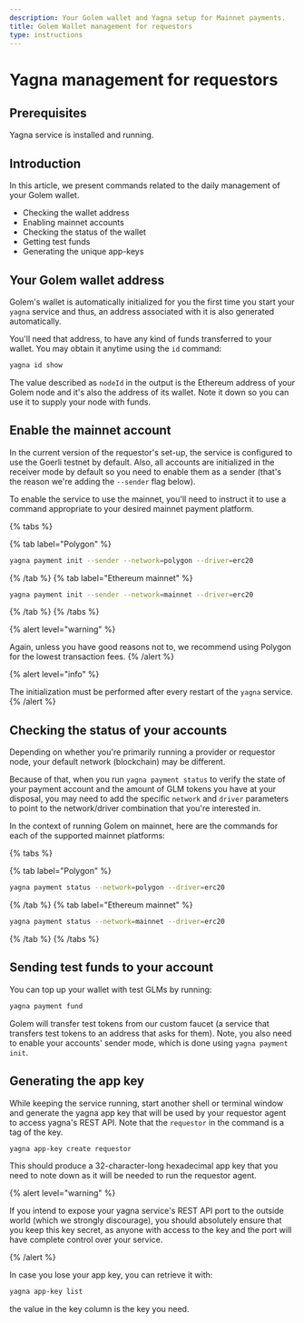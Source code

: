 ```yaml
---
description: Your Golem wallet and Yagna setup for Mainnet payments.
title: Golem Wallet management for requestors
type: instructions
---
```


# Yagna management for requestors

## Prerequisites

Yagna service is installed and running.

## Introduction

In this article, we present commands related to the daily management of your Golem wallet.

- Checking the wallet address
- Enabling mainnet accounts
- Checking the status of the wallet
- Getting test funds
- Generating the unique app-keys

## Your Golem wallet address

Golem's wallet is automatically initialized for you the first time you start your `yagna` service and thus, an address associated with it is also generated automatically.

You'll need that address, to have any kind of funds transferred to your wallet. You may obtain it anytime using the `id` command:

```bash
yagna id show
```

The value described as `nodeId` in the output is the Ethereum address of your Golem node and it's also the address of its wallet. Note it down so you can use it to supply your node with funds.

## Enable the mainnet account

In the current version of the requestor's set-up, the service is configured to use the Goerli testnet by default. Also, all accounts are initialized in the receiver mode by default so you need to enable them as a sender (that's the reason we're adding the `--sender` flag below).

To enable the service to use the mainnet, you'll need to instruct it to use a command appropriate to your desired mainnet payment platform.

{% tabs %}

{% tab label="Polygon" %}

```bash
yagna payment init --sender --network=polygon --driver=erc20
```

{% /tab %}
{% tab label="Ethereum mainnet" %}

```bash
yagna payment init --sender --network=mainnet --driver=erc20
```

{% /tab %}
{% /tabs %}

{% alert level="warning" %}

Again, unless you have good reasons not to, we recommend using Polygon for the lowest transaction fees.
{% /alert %}

{% alert level="info" %}

The initialization must be performed after every restart of the `yagna` service.
{% /alert %}

## Checking the status of your accounts

Depending on whether you're primarily running a provider or requestor node, your default network (blockchain) may be different.

Because of that, when you run `yagna payment status` to verify the state of your payment account and the amount of GLM tokens you have at your disposal, you may need to add the specific `network` and `driver` parameters to point to the network/driver combination that you're interested in.

In the context of running Golem on mainnet, here are the commands for each of the supported mainnet platforms:

{% tabs %}

{% tab label="Polygon" %}

```bash
yagna payment status --network=polygon --driver=erc20
```

{% /tab %}
{% tab label="Ethereum mainnet" %}

```bash
yagna payment status --network=mainnet --driver=erc20
```

{% /tab %}
{% /tabs %}

## Sending test funds to your account

You can top up your wallet with test GLMs by running:

```bash
yagna payment fund
```

Golem will transfer test tokens from our custom faucet (a service that transfers test tokens to an address that asks for them).
Note, you also need to enable your accounts' sender mode, which is done using `yagna payment init`.

## Generating the app key

While keeping the service running, start another shell or terminal window and generate the yagna app key that will be used by your requestor agent to access yagna's REST API.
Note that the `requestor` in the command is a tag of the key.

```bash
yagna app-key create requestor
```

This should produce a 32-character-long hexadecimal app key that you need to note down as it will be needed to run the requestor agent.

{% alert level="warning" %}

If you intend to expose your yagna service's REST API port to the outside world (which we strongly discourage), you should absolutely ensure that you keep this key secret, as anyone with access to the key and the port will have complete control over your service.

{% /alert %}

In case you lose your app key, you can retrieve it with:

```bash
yagna app-key list
```

the value in the key column is the key you need.
